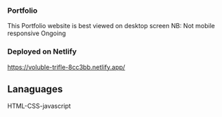 ### Portfolio ###
This Portfolio website is best viewed on desktop screen
NB: Not mobile responsive
 Ongoing

### Deployed on Netlify ###
https://voluble-trifle-8cc3bb.netlify.app/

## Lanaguages ##
HTML-CSS-javascript
